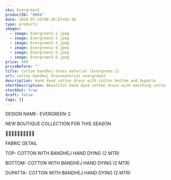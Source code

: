 ```yaml
---
sku: Evergreen2
productID: "0004"
date: 2020-07-31T08:36:57+05:30
type: products
images:
  - image: Evergreen2-1.jpeg
  - image: Evergreen2-2.jpeg
  - image: Evergreen2-3.jpeg
  - image: Evergreen2-4.jpeg
  - image: Evergreen2-5.jpeg
  - image: Evergreen2-6.jpeg
price: 500
priceBefore: ""
title: Cotton bandhej dress material (Evergreen-2)
url: cotton bandhej dressmaterial evergreen2
description: Hand dyed cotton dress with cotton bottom and dupatta
shortDescription: Beautiful hand dyed cotton dress with matching cottom bottom and dupatta.
stockOut: true
draft: false
tags: []
---
```

DESIGN NAME- EVERGREEN-2

NEW BOUTIQUE COLLECTION FOR THIS SEASON

🌷🌷🌷🌷🌷🌷🌷🌷🌷🌷

FABRIC DETAIL

TOP- COTTON WITH BANDHEJ HAND DYING (2 MTR)

BOTTOM- COTTON WITH BANDHEJ HAND DYING (2 MTR)

DUPATTA- COTTON WITH BANDHEJ HAND DYING (2 MTR)